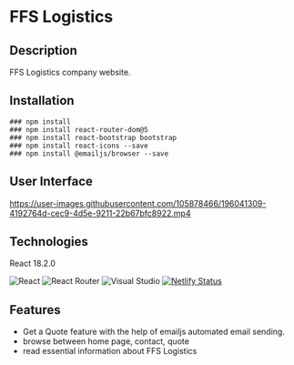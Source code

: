 # FFS Logistics

## Description

FFS Logistics company website.

## Installation

    ### npm install
    ### npm install react-router-dom@5
    ### npm install react-bootstrap bootstrap
    ### npm install react-icons --save
    ### npm install @emailjs/browser --save
    
    

## User Interface



https://user-images.githubusercontent.com/105878466/196041309-4192764d-cec9-4d5e-9211-22b67bfc8922.mp4



## Technologies

React 18.2.0

![React](https://img.shields.io/badge/react-%2320232a.svg?style=for-the-badge&logo=react&logoColor=%2361DAFB)
![React Router](https://img.shields.io/badge/React_Router-CA4245?style=for-the-badge&logo=react-router&logoColor=white)
![Visual Studio](https://img.shields.io/badge/Visual%20Studio-5C2D91.svg?style=for-the-badge&logo=visual-studio&logoColor=white)
[![Netlify Status](https://api.netlify.com/api/v1/badges/11baeefe-82aa-4041-b5f9-f2faf791d7ba/deploy-status)](https://app.netlify.com/sites/amazing-salamander-9e452b/deploys)

## Features

- Get a Quote feature with the help of emailjs automated email sending.
- browse between home page, contact, quote
- read essential information about FFS Logistics
